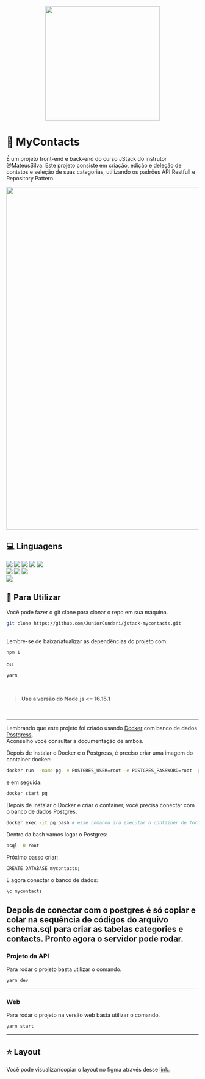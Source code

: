 <div align="center">
  <img width="300px" src="https://user-images.githubusercontent.com/88779658/200624000-b7186d4d-01ce-4eab-ab19-fd32bed18381.svg"/></br>
</div>

# :iphone: MyContacts

É um projeto front-end e back-end do curso JStack do instrutor @MateusSilva. Este projeto consiste em criação, edição e deleção de contatos e seleção de 
suas categorias, utilizando os padrões API Restfull e Repository Pattern.

<div align="center" >
  <img width="900px" src="https://user-images.githubusercontent.com/88779658/200625395-ba31a122-b711-4011-9421-118f5c62bf4a.png" />
</div>

## :computer: Linguagens
<div>
  <div align="start">
    <img src="https://img.shields.io/badge/Node.js-20232A?style=for-the-badge&logo=Node.js" />
    <img src="https://img.shields.io/badge/Express-000000?style=for-the-badge&logo=express" />
    <img src="https://img.shields.io/badge/postgres-%23316192.svg?style=for-the-badge&logo=postgresql&logoColor=white" />
    <img src="https://img.shields.io/badge/Insomnia-black?style=for-the-badge&logo=insomnia&logoColor=5849BE" />
    <img src="https://img.shields.io/badge/Docker-black?style=for-the-badge&logo=docker" />
  </div>
  
  <div>
    <img src="https://img.shields.io/badge/React-20232A?style=for-the-badge&logo=react&logoColor=61DAFB" />
    <img src="https://img.shields.io/badge/styled--components-DB7093?style=for-the-badge&logo=styled-components&logoColor=white" />
    <img src="https://img.shields.io/badge/Create React App-09d3ac?style=for-the-badge&logo=create-react-app&logoColor=white" />
  </div>
  
  <img src="https://img.shields.io/badge/figma-%23F24E1E.svg?style=for-the-badge&logo=figma&logoColor=white" />
</div>

## :dart: Para Utilizar
Você pode fazer o git clone para clonar o repo em sua máquina.</br>
```bash
git clone https://github.com/JuniorCundari/jstack-mycontacts.git
```
<br />
Lembre-se de baixar/atualizar as dependências do projeto com:

```bash
npm i
```

ou

```bash
yarn
```
</br>

>**Use a versão do Node.js <= 16.15.1**

</br>

---
Lembrando que este projeto foi criado usando [Docker](https://www.docker.com/) com banco de dados [Postgress](https://www.postgresql.org/).</br>
Aconselho você consultar a documentação de ambos.

Depois de instalar o Docker e o Postgress, é preciso criar uma imagem do container docker:
```bash
docker run --name pg -e POSTGRES_USER=root -e POSTGRES_PASSWORD=root -p 5432:5432 -d postgres
```

e em seguida:
```bash
docker start pg
```

Depois de instalar o Docker e criar o container, você precisa conectar com o banco de dados Postgres.
```bash
docker exec -it pg bash # esse comando irá executar o container de forma interativa
```
Dentro da bash vamos logar o Postgres:
```bash
psql -U root
```

Próximo passo criar:
```bash
CREATE DATABASE mycontacts;
```

E agora conectar o banco de dados:
```bash
\c mycontacts
```

Depois de conectar com o postgres é só copiar e colar na sequência de códigos do arquivo **schema.sql** para criar as tabelas categories e contacts. 
Pronto agora o servidor pode rodar.
---
### Projeto da API
Para rodar o projeto basta utilizar o comando.</br>

```bash
yarn dev
```

---
### Web
Para rodar o projeto na versão web basta utilizar o comando.

```bash
yarn start
```

---

## :star: Layout
Você pode visualizar/copiar o layout no figma através desse
[link.](https://www.figma.com/file/zhAwjW2RimyjccDgiY6luz/MyContacts?node-id=0%3A1)
